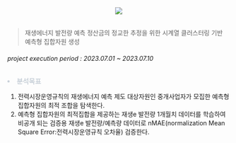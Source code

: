 <div align= "center">
    <img src="https://capsule-render.vercel.app/api?type=slice&color=0:d4e3fe,100:000000&height=120&text=Big-Contest&animation=fadeIn&fontColor=bcc2d2&fontSize=90" />
</div><br>

> 재생에너지 발전량 예측 정산금의 정교한 추정을 위한 시계열 클러스터링 기반 예측형 집합자원 생성

###### project execution period : 2023.07.01 ~ 2023.07.10
<div style="font-weight: 700; font-size: 15px; text-align: left; color: #c9d1d9;"> <li> 분석목표 </div> 
<ol>
    <li>전력시장운영규칙의 재생에너지 예측 제도 대상자원인 중개사업자가 모집한
예측형 집합자원의 최적 조합을 탐색한다.</li>
    <li> 예측형 집합자원의 최적집합을 제공하는 재생e 발전량 1개월치 데이터를 학습하여
비공개 되는 검증용 재생e 발전량/예측량 데이터로 nMAE(normalization Mean Square Error:전력시장운영규칙 오차율) 검증한다.</li>
</ol>
